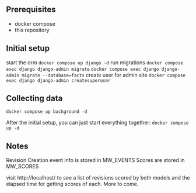 ## Prerequisites
- docker compose
- this repository

## Initial setup
start the orm
`docker compose up django -d`
run migrations
`docker compose exec django django-admin migrate`
`docker compose exec django django-admin migrate --database=facts`
create user for admin site
`docker compose exec django django-admin createsuperuser`

## Collecting data
`docker compose up background -d`

After the initial setup, you can just start everything together:
`docker compose up -d`

## Notes
Revision Creation event info is stored in MW_EVENTS
Scores are stored in MW_SCORES

visit http://localhost/ to see a list of revisions scored by both models and the elapsed time for getting scores of each. More to come.
